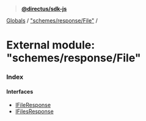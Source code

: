 > **[@directus/sdk-js](../README.md)**

[Globals](../README.md) / ["schemes/response/File"](_schemes_response_file_.md) /

# External module: "schemes/response/File"

### Index

#### Interfaces

* [IFileResponse](../interfaces/_schemes_response_file_.ifileresponse.md)
* [IFilesResponse](../interfaces/_schemes_response_file_.ifilesresponse.md)